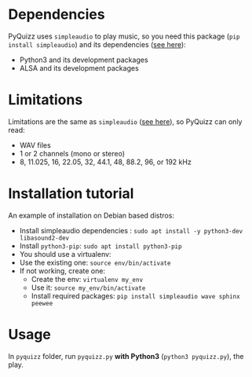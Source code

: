 # Dependencies

PyQuizz uses `simpleaudio` to play music, so you need this package (`pip install simpleaudio`) and its dependencies ([see here](http://simpleaudio.readthedocs.io/en/latest/installation.html)):

* Python3 and its development packages
* ALSA and its development packages

# Limitations

Limitations are the same as `simpleaudio` ([see here](http://simpleaudio.readthedocs.io/en/latest/capabilities.html)), so PyQuizz can only read:

* WAV files
* 1 or 2 channels (mono or stereo)
* 8, 11.025, 16, 22.05, 32, 44.1, 48, 88.2, 96, or 192 kHz

# Installation tutorial

An example of installation on Debian based distros:

* Install simpleaudio dependencies : `sudo apt install -y python3-dev libasound2-dev`
* Install `python3-pip`: `sudo apt install python3-pip`
* You should use a virtualenv:
 * Use the existing one: `source env/bin/activate`
 * If not working, create one:
   * Create the env: `virtualenv my_env`
   * Use it: `source my_env/bin/activate`
   * Install required packages: `pip install simpleaudio wave sphinx peewee`

# Usage

In `pyquizz` folder, run `pyquizz.py` **with Python3** (`python3 pyquizz.py`), the play.
